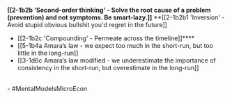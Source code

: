**[[2-1b2b 'Second-order thinking' - Solve the root cause of a problem (prevention) and not symptoms. Be smart-lazy.]]**
**[[2-1b2b1 'Inversion' - Avoid stupid obvious bullshit you'd regret in the future]]
- [[2-1b2c 'Compounding' - Permeate across the timeline]]****
- [[5-1b4a Amara’s law - we expect too much in the short-run, but too little in the long-run]]
- [[3-1d6c Amara’s law modified - we underestimate the importance of consistency in the short-run, but overestimate in the long-run]]
<br>
- #MentalModelsMicroEcon
